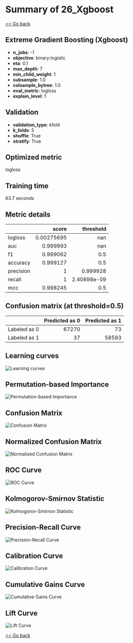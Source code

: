 # Summary of 26_Xgboost

[<< Go back](../README.md)


## Extreme Gradient Boosting (Xgboost)
- **n_jobs**: -1
- **objective**: binary:logistic
- **eta**: 0.1
- **max_depth**: 7
- **min_child_weight**: 1
- **subsample**: 1.0
- **colsample_bytree**: 1.0
- **eval_metric**: logloss
- **explain_level**: 1

## Validation
 - **validation_type**: kfold
 - **k_folds**: 5
 - **shuffle**: True
 - **stratify**: True

## Optimized metric
logloss

## Training time

63.7 seconds

## Metric details
|           |      score |     threshold |
|:----------|-----------:|--------------:|
| logloss   | 0.00275695 | nan           |
| auc       | 0.999993   | nan           |
| f1        | 0.999062   |   0.5         |
| accuracy  | 0.999127   |   0.5         |
| precision | 1          |   0.999928    |
| recall    | 1          |   2.40698e-09 |
| mcc       | 0.998245   |   0.5         |


## Confusion matrix (at threshold=0.5)
|              |   Predicted as 0 |   Predicted as 1 |
|:-------------|-----------------:|-----------------:|
| Labeled as 0 |            67270 |               73 |
| Labeled as 1 |               37 |            58593 |

## Learning curves
![Learning curves](learning_curves.png)

## Permutation-based Importance
![Permutation-based Importance](permutation_importance.png)
## Confusion Matrix

![Confusion Matrix](confusion_matrix.png)


## Normalized Confusion Matrix

![Normalized Confusion Matrix](confusion_matrix_normalized.png)


## ROC Curve

![ROC Curve](roc_curve.png)


## Kolmogorov-Smirnov Statistic

![Kolmogorov-Smirnov Statistic](ks_statistic.png)


## Precision-Recall Curve

![Precision-Recall Curve](precision_recall_curve.png)


## Calibration Curve

![Calibration Curve](calibration_curve_curve.png)


## Cumulative Gains Curve

![Cumulative Gains Curve](cumulative_gains_curve.png)


## Lift Curve

![Lift Curve](lift_curve.png)



[<< Go back](../README.md)
